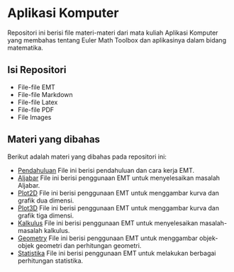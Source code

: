 # Aplikasi Komputer
Repositori ini berisi file materi-materi dari mata kuliah Aplikasi Komputer yang membahas tentang Euler Math Toolbox dan aplikasinya dalam bidang matematika.

## Isi Repositori
- File-file EMT
- File-file Markdown
- File-file Latex
- File-file PDF
- File Images

## Materi yang dibahas
Berikut adalah materi yang dibahas pada repositori ini:
- [Pendahuluan](https://github.com/nksalwa/aplikasi-komputer/blob/main/File-file%20PDF/00-Pendahuluan.pdf) File ini berisi pendahuluan dan cara kerja EMT.
-  [Aljabar](https://github.com/nksalwa/aplikasi-komputer/blob/main/File-file%20PDF/01-EMT4Aljabar.pdf) File ini berisi penggunaan EMT untuk menyelesaikan masalah Aljabar.
- [Plot2D](https://github.com/nksalwa/aplikasi-komputer/blob/main/File-file%20PDF/02-EMT4Plot2D.pdf) File ini berisi penggunaan EMT untuk menggambar kurva dan grafik dua dimensi.
- [Plot3D](https://github.com/nksalwa/aplikasi-komputer/blob/main/File-file%20PDF/03-EMT4Plot3D.pdf) File ini berisi penggunaan EMT untuk menggambar kurva dan grafik tiga dimensi.
- [Kalkulus](https://github.com/nksalwa/aplikasi-komputer/blob/main/File-file%20PDF/04-EMT4Kalkulus.pdf) File ini berisi penggunaan EMT untuk menyelesaikan masalah-masalah kalkulus.
- [Geometry](https://github.com/nksalwa/aplikasi-komputer/blob/main/File-file%20PDF/05-EMT4Geometry.pdf) File ini berisi penggunaan EMT untuk menggambar objek-objek geometri dan perhitungan geometri.
- [Statistika](https://github.com/nksalwa/aplikasi-komputer/blob/main/File-file%20PDF/06-EMT4Satistika.pdf) File ini berisi penggunaan EMT untuk melakukan berbagai perhitungan statistika. 
